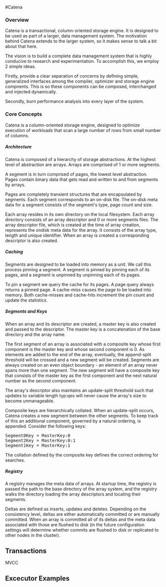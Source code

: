 #Catena

### Overview

Catena is a transactional, column-oriented storage engine.  It is
designed to be used as part of a larger, data management system.  The
motivation behind Catena extends to the larger system, so it makes
sense to talk a bit about that here.

The vision is to build a complete data management system that is
highly conducive to research and experimentation.  To accomplish this,
we employ 2 simple ideas.

Firstly, provide a clear separation of concerns by defining simple,
generalized interfaces among the compiler, optimizer and storage
engine compnents.  This is so these components can be composed,
interchanged and injected dynamically.

Secondly, burn performance analysis into every layer of the system.

### Core Concepts

Catena is a column-oriented storage engine, designed to optimize
execution of workloads that scan a large number of rows from small
number of columns.

##### Architecture

Catena is composed of a hierarchy of storage abstractions.  At the highest
level of abstraction are arrays.  Arrays are comprised of 1 or more
segments.

A segment is in turn comprised of pages, the lowest level abstraction.
Pages contain binary data that gets read and written to and from
segments by arrays.

Pages are completely transient structures that are encapsulated by
segments.  Each segment corresponds to an on-disk file.  The on-disk
meta data for a segment consists of the segment's type, page count and
size.

Each array resides in its own directory on the local filesystem.  Each
array directory consists of an array descriptor and 0 or more segments
files.  The array descriptor file, which is created at the time of
array creation, represents the ondisk meta data for the array.  It
consists of the array type, length and unique identifier.  When an
array is created a corresponding descriptor is also created.

##### Caching

Segments are designed to be loaded into memory as a unit.  We call
this process pinning a segment.  A segment is pinned by pinning each
of its pages, and a segment is unpinned by unpinning each of its
pages.

To pin a segment we query the cache for its pages.  A page query
always returns a pinned page.  A cache-miss causes the page to be
loaded into memory.  Both cache-misses and cache-hits increment the
pin count and update the statistics.

##### Segments and Keys

When an array and its descriptor are created, a master key is also
created and passed to the descriptor.  The master key is a
concatenation of the base directory and the array name.

The first segment of an array is associated with a composite key whose
first component is the master key and whose second component is 0.  As
elements are added to the end of the array, eventually, the
append-split threshold will be crossed and a new segment will be
created.  Segments are always created on an even object boundary - an
element of an array never spans more than one segment.  The new
segment will have a composite key that consists of the master key as
the first component and the next natural number as the second
component.

The array's descriptor also maintains an update-split threshold such
that updates to variable length typ:qes will never cause the array's
size to become unmanageable.  

Composite keys are hierarchically collated.  When an update-split
occurs, Catena creates a new segment between the other segments.  To
keep track of this an additional component, governed by a natural
ordering, is appended.  Consider the following keys:

<pre>
Segment0Key = MasterKey:0
Segment2Key = MasterKey:0:1
Segment1Key = MasterKey:1
</pre>

The collation defined by the composite key defines the correct
ordering for searches.

##### Registry

A registry manages the meta data of arrays.  At startup time, the
registry is passed the path to the base directory of the array
system, and the registry walks the directory loading the array
descriptors and locating their segments.

Deltas are defined as inserts, updates and deletes.  Depending on the
consistency level, deltas are either automatically committed or are
manually committed.  When an array is committed all of its deltas and
the meta data associated with those are flushed to disk (in the future
configuration settings will determine whether commits are flushed to
disk or replicated to other nodes in the cluster).

Transactions
-------------

MVCC

Excecutor Examples
-------------------
